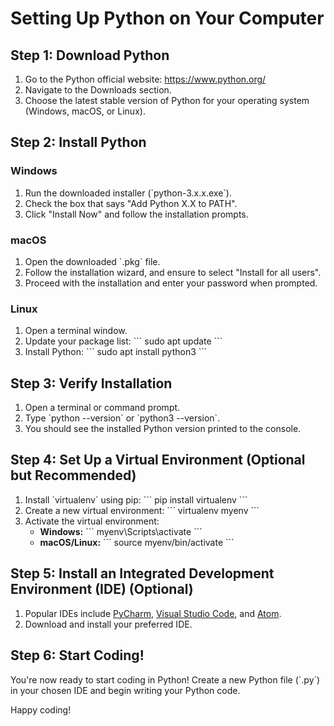 # Setting Up Python on Your Computer

## Step 1: Download Python

1. Go to the Python official website: https://www.python.org/
2. Navigate to the Downloads section.
3. Choose the latest stable version of Python for your operating system (Windows, macOS, or Linux).

## Step 2: Install Python

### Windows

1. Run the downloaded installer (\`python-3.x.x.exe\`).
2. Check the box that says "Add Python X.X to PATH".
3. Click "Install Now" and follow the installation prompts.

### macOS

1. Open the downloaded \`.pkg\` file.
2. Follow the installation wizard, and ensure to select "Install for all users".
3. Proceed with the installation and enter your password when prompted.

### Linux

1. Open a terminal window.
2. Update your package list:
   \`\`\`
   sudo apt update
   \`\`\`
3. Install Python:
   \`\`\`
   sudo apt install python3
   \`\`\`

## Step 3: Verify Installation

1. Open a terminal or command prompt.
2. Type \`python --version\` or \`python3 --version\`.
3. You should see the installed Python version printed to the console.

## Step 4: Set Up a Virtual Environment (Optional but Recommended)

1. Install \`virtualenv\` using pip:
   \`\`\`
   pip install virtualenv
   \`\`\`
2. Create a new virtual environment:
   \`\`\`
   virtualenv myenv
   \`\`\`
3. Activate the virtual environment:
   - **Windows:**
     \`\`\`
     myenv\\Scripts\\activate
     \`\`\`
   - **macOS/Linux:**
     \`\`\`
     source myenv/bin/activate
     \`\`\`

## Step 5: Install an Integrated Development Environment (IDE) (Optional)

1. Popular IDEs include [PyCharm](https://www.jetbrains.com/pycharm/), [Visual Studio Code](https://code.visualstudio.com/), and [Atom](https://atom.io/).
2. Download and install your preferred IDE.

## Step 6: Start Coding!

You're now ready to start coding in Python! Create a new Python file (\`.py\`) in your chosen IDE and begin writing your Python code.

Happy coding!